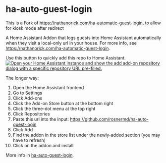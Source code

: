 # ha-auto-guest-login

This is a Fork of https://nathanorick.com/ha-automatic-guest-login, to allow for kiosk mode after redirect

A Home Assistant Addon that logs guests into Home Assistant automatically when they visit a local-only url in your house.
For more info, see <https://nathanorick.com/ha-automatic-guest-login>.

Use this button to quickly add this repo to Home Assistant.
[![Open your Home Assistant instance and show the add add-on repository dialog with a specific repository URL pre-filled.](https://my.home-assistant.io/badges/supervisor_add_addon_repository.svg)](https://my.home-assistant.io/redirect/supervisor_add_addon_repository/?repository_url=https%3A%2F%2Fgithub.com%2Frosnermd%2Fha-auto-guest-login)

The longer way:

1. Open the Home Assistant frontend
2. Go to Settings
3. Click Add-ons
4. Click the Add-on Store button at the bottom right
5. Click the three-dot menu at the top right
6. Click Repositories
7. Paste this url into the input: https://github.com/rosnermd/ha-auto-guest-login
8. Click Add
9. Find the addon in the store list under the newly-added section (you may have to refresh)
10. Click on the addon and install

More info in [ha-auto-guest-login](ha-auto-guest-login/README.md).
